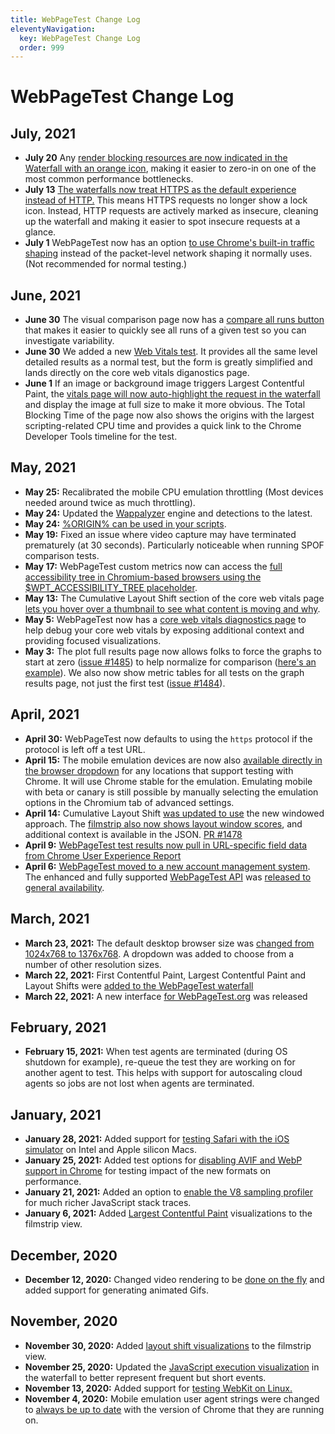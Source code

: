 ```yaml
---
title: WebPageTest Change Log
eleventyNavigation:
  key: WebPageTest Change Log
  order: 999
---
```

# WebPageTest Change Log
## July, 2021
- **July 20** Any [render blocking resources are now indicated in the Waterfall with an orange icon](https://twitter.com/tkadlec/status/1417543014705246214), making it easier to zero-in on one of the most common performance bottlenecks.
- **July 13** [The waterfalls now treat HTTPS as the default experience instead of HTTP.](https://twitter.com/tkadlec/status/1414973621517406210) This means HTTPS requests no longer show a lock icon. Instead, HTTP requests are actively marked as insecure, cleaning up the waterfall and making it easier to spot insecure requests at a glance.
- **July 1** WebPageTest now has an option [to use Chrome's built-in traffic shaping](https://twitter.com/patmeenan/status/1410676572596678657) instead of the packet-level network shaping it normally uses. (Not recommended for normal testing.)
## June, 2021
- **June 30** The visual comparison page now has a [compare all runs button](https://twitter.com/tkadlec/status/1410344917113659397) that makes it easier to quickly see all runs of a given test so you can investigate variability.
- **June 30** We added a new [Web Vitals test](https://www.webpagetest.org/webvitals). It provides all the same level detailed results as a normal test, but the form is greatly simplified and lands directly on the core web vitals diganostics page.
- **June 1** If an image or background image triggers Largest Contentful Paint, the [vitals page will now auto-highlight the request in the waterfall](https://twitter.com/tkadlec/status/1399846310933585924) and display the image at full size to make it more obvious. The Total Blocking Time of the page now also shows the origins with the largest scripting-related CPU time and provides a quick link to the Chrome Developer Tools timeline for the test.
## May, 2021
- **May 25:** Recalibrated the mobile CPU emulation throttling (Most devices needed around twice as much throttling).
- **May 24:** Updated the [Wappalyzer](https://www.wappalyzer.com/) engine and detections to the latest.
- **May 24:** [%ORIGIN% can be used in your scripts](/scripting/#%25origin%25).
- **May 19:** Fixed an issue where video capture may have terminated prematurely (at 30 seconds). Particularly noticeable when running SPOF comparison tests.
- **May 17:** WebPageTest custom metrics now can access the [full accessibility tree in Chromium-based browsers using the $WPT_ACCESSIBILITY_TREE placeholder](https://twitter.com/patmeenan/status/1394303297931157506). 
- **May 13:** The Cumulative Layout Shift section of the core web vitals page [lets you hover over a thumbnail to see what content is moving and why](https://twitter.com/patmeenan/status/1392906405036888064).
- **May 5:** WebPageTest now has a [core web vitals diagnostics page](https://twitter.com/patmeenan/status/1390030084543811586) to help debug your core web vitals by exposing additional context and providing focused visualizations.
- **May 3:** The plot full results page now allows folks to force the graphs to start at zero ([issue #1485](https://github.com/WPO-Foundation/webpagetest/issues/1485)) to help normalize for comparison ([here's an example](https://www.webpagetest.org/graph_page_data.php?tests=210329_XiBZ_82b5bf1bae2119591621a677202ecfda-l%3A3PL%2C210329_Xi4A_0679d30b2dc8de471d1cade9f793183c-l%3A2.5PL%2C210329_XiKN_d329ef9e13a07bcd4bbca866777375fb-l%3A1.5PL%2C210329_Xi4C_ad8e2d4857cb143b85748b8e0ec6a8d2-l%3A1PL%2C210329_Xi3T_3e9b78ff5114579915f521df5d10045e-l%3A0PL&medianMetric=LoadTime&fv=1&zero_start=true&control=4)). We also now show metric tables for all tests on the graph results page, not just the first test ([issue #1484](https://github.com/WPO-Foundation/webpagetest/issues/1484)).

## April, 2021
- **April 30:** WebPageTest now defaults to using the `https` protocol if the protocol is left off a test URL.
- **April 15:** The mobile emulation devices are now also [available directly in the browser dropdown](https://twitter.com/patmeenan/status/1382790307956264963) for any locations that support testing with Chrome. It will use Chrome stable for the emulation. Emulating mobile with beta or canary is still possible by manually selecting the emulation options in the Chromium tab of advanced settings.
- **April 14:** Cumulative Layout Shift [was updated to use](https://twitter.com/patmeenan/status/1382439517328715777) the new windowed approach. The [filmstrip also now shows layout window scores](https://twitter.com/tkadlec/status/1382440917186002945), and additional context is available in the JSON. [PR #1478](https://github.com/WPO-Foundation/webpagetest/pull/1478)
- **April 9:** [WebPageTest test results now pull in URL-specific field data from Chrome User Experience Report](https://twitter.com/patmeenan/status/1380514866390269952)
- **April 6:** [WebPageTest moved to a new account management system](https://twitter.com/patmeenan/status/1380514866390269952). The enhanced and fully supported [WebPageTest API](https://product.webpagetest.org/api?utm_source=docs&utm_medium=docs&utm_campaign=changelog&utm_content=api) was [released to general availability](https://blog.webpagetest.org/posts/the-webpagetest-api-has-gone-public/).

## March, 2021
- **March 23, 2021:** The default desktop browser size was [changed from 1024x768 to 1376x768](https://twitter.com/patmeenan/status/1374444703962132490). A dropdown was added to choose from a number of other resolution sizes.
- **March 22, 2021:** First Contentful Paint, Largest Contentful Paint and Layout Shifts were [added to the WebPageTest waterfall](https://twitter.com/patmeenan/status/1374043494789038080)
- **March 22, 2021:** A new interface [for WebPageTest.org](https://twitter.com/patmeenan/status/1374016216709357571) was released

## February, 2021
- **February 15, 2021:** When test agents are terminated (during OS shutdown for example), re-queue the test they are working on for another agent to test. This helps with support for autoscaling cloud agents so jobs are not lost when agents are terminated.

## January, 2021
- **January 28, 2021:** Added support for [testing Safari with the iOS simulator](https://twitter.com/patmeenan/status/1354875525727211522) on Intel and Apple silicon Macs.
- **January 25, 2021:** Added test options for [disabling AVIF and WebP support in Chrome](https://twitter.com/TheRealNooshu/status/1353780078791032832) for testing impact of the new formats on performance.
- **January 21, 2021:** Added an option to [enable the V8 sampling profiler](https://twitter.com/patmeenan/status/1352434691740213260) for much richer JavaScript stack traces.
- **January 6, 2021:** Added [Largest Contentful Paint](https://twitter.com/patmeenan/status/1346941018227187716) visualizations to the filmstrip view.

## December, 2020
- **December 12, 2020:** Changed video rendering to be [done on the fly](https://twitter.com/patmeenan/status/1337805490340966404) and added support for generating animated Gifs.

## November, 2020
- **November 30, 2020:** Added [layout shift visualizations](https://twitter.com/TheRealNooshu/status/1333525160259891207) to the filmstrip view.
- **November 25, 2020:** Updated the [JavaScript execution visualization](https://twitter.com/patmeenan/status/1331625445104754688) in the waterfall to better represent frequent but short events.
- **November 13, 2020:** Added support for [testing WebKit on Linux.](https://twitter.com/patmeenan/status/1327277663891894273)
- **November 4, 2020:** Mobile emulation user agent strings were changed to [always be up to date](https://twitter.com/patmeenan/status/1324145162776420353) with the version of Chrome that they are running on.